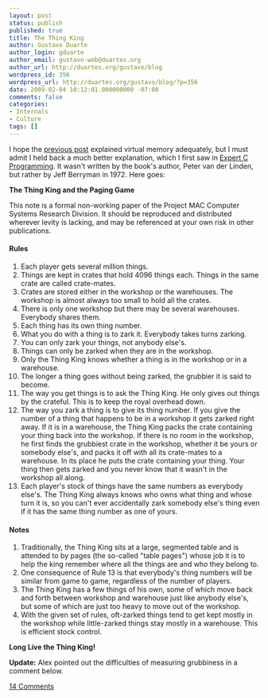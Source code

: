```yaml
---
layout: post
status: publish
published: true
title: The Thing King
author: Gustavo Duarte
author_login: gduarte
author_email: gustavo-web@duartes.org
author_url: http://duartes.org/gustavo/blog
wordpress_id: 356
wordpress_url: http://duartes.org/gustavo/blog/?p=356
date: 2009-02-04 10:12:01.000000000 -07:00
comments: false
categories:
- Internals
- Culture
tags: []
---
```

 <p>I hope the <a href="http://duartes.org/gustavo/blog/post/how-the-kernel-manages-your-memory">previous post</a> explained virtual memory adequately, but I must admit I held back a much better explanation, which I first saw in <a href="http://www.amazon.com/Expert-Programming-Peter-van-Linden/dp/0131774298/">Expert C Programming</a>. It wasn't written by the book's author, Peter van der Linden, but rather by Jeff Berryman in 1972. Here goes:</p> <p><b>The Thing King and the Paging Game</b></p> <p>This note is a formal non-working paper of the Project MAC Computer Systems Research Division. It should be reproduced and distributed wherever levity is lacking, and may be referenced at your own risk in other publications.</p> <h4>Rules</h4> <ol> <li>Each player gets several million things.</li> <li>Things are kept in crates that hold 4096 things each. Things in the same crate are called crate-mates.</li> <li>Crates are stored either in the workshop or the warehouses. The workshop is almost always too small to hold all the crates.</li> <li>There is only one workshop but there may be several warehouses. Everybody shares them.</li> <li>Each thing has its own thing number.</li> <li>What you do with a thing is to zark it. Everybody takes turns zarking.</li> <li>You can only zark your things, not anybody else's.</li> <li>Things can only be zarked when they are in the workshop.</li> <li>Only the Thing King knows whether a thing is in the workshop or in a warehouse.</li> <li>The longer a thing goes without being zarked, the grubbier it is said to become.</li> <li>The way you get things is to ask the Thing King. He only gives out things by the crateful. This is to keep the royal overhead down.</li> <li>The way you zark a thing is to give its thing number. If you give the number of a thing that happens to be in a workshop it gets zarked right away. If it is in a warehouse, the Thing King packs the crate containing your thing back into the workshop. If there is no room in the workshop, he first finds the grubbiest crate in the workshop, whether it be yours or somebody else's, and packs it off with all its crate-mates to a warehouse. In its place he puts the crate containing your thing. Your thing then gets zarked and you never know that it wasn't in the workshop all along.</li> <li>Each player's stock of things have the same numbers as everybody else's. The Thing King always knows who owns what thing and whose turn it is, so you can't ever accidentally zark somebody else's thing even if it has the same thing number as one of yours.</li> </ol> <h4>Notes</h4> <ol> <li>Traditionally, the Thing King sits at a large, segmented table and is attended to by pages (the so-called "table pages") whose job it is to help the king remember where all the things are and who they belong to.</li> <li>One consequence of Rule 13 is that everybody's thing numbers will be similar from game to game, regardless of the number of players.</li> <li>The Thing King has a few things of his own, some of which move back and forth between workshop and warehouse just like anybody else's, but some of which are just too heavy to move out of the workshop.</li> <li>With the given set of rules, oft-zarked things tend to get kept mostly in the workshop while little-zarked things stay mostly in a warehouse. This is efficient stock control.</li> </ol> <p><strong>Long Live the Thing King!</strong></p> 

<p><b>Update:</b> Alex pointed out the difficulties of measuring grubbiness in a comment below.</p>

 [14 Comments](/comments/thing-king.html)
